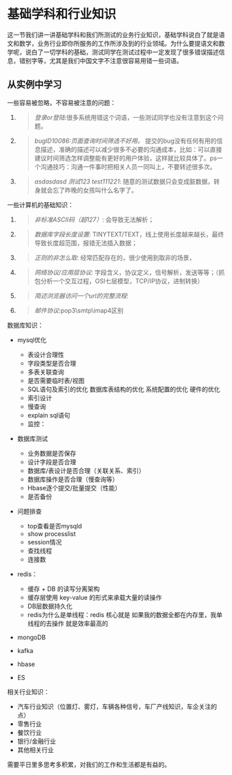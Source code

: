 # 基础学科和行业知识

这一节我们讲一讲基础学科和我们所测试的业务行业知识，基础学科说白了就是语文和数学，业务行业即你所服务的工作所涉及到的行业领域。为什么要提语文和数学呢，说白了一切学科的基础，测试同学在测试过程中一定发现了很多错误描述信息，错别字等，尤其是我们中国文字不注意很容易用错一些词语。

## 从实例中学习

一些容易被忽略，不容易被注意的问题：  
1. > _登录or登陆_:很多系统用错这个词语，一些测试同学也没有注意到这个问题。
2. > _bugID10086:页面查询时间筛选不好用。_ 提交的bug没有任何有用的信息描述，准确的描述可以减少很多不必要的沟通成本，比如：可以直接建议时间筛选怎样调整能有更好的用户体验，这样就比较具体了。ps一个沟通技巧：沟通一件事时把相关人员一同叫上，不要转述很多次。
3. > _asdasdasd 测试123 test111221_: 随意的测试数据只会变成脏数据，转身就会忘了昨晚的女孩叫什么名字了。

一些计算机的基础知识：
1. > _非标准ASCII码（超127）_: 会导致无法解析；
2. > _数据库字段长度设置_: TINYTEXT/TEXT，线上使用长度越来越长，最终导致长度超范围，报错无法插入数据；
3. > _正则的非怎么取_: 经常匹配存在的，很少使用到取非的场景，
4. > _网络协议/应用层协议_: 字段含义，协议定义，信号解析，发送等等；（抓包分析一个交互过程，OSI七层模型，TCP/IP协议，进制转换）
5. > _简述浏览器访问一个url的完整流程_:
6. > _邮件协议_:pop3\smtp\imap4区别

数据库知识：

- mysql优化  
  - 表设计合理性  
  - 字段类型是否合理  
  - 多表关联查询
  - 是否需要临时表/视图
  - SQL语句及索引的优化 数据库表结构的优化 系统配置的优化 硬件的优化
  - 索引设计
  - 慢查询
  - explain sql语句
  - 监控：
- 数据库测试
  - 业务数据是否保存
  - 设计字段是否合理
  - 数据库/表设计是否合理（关联关系、索引）
  - 数据库操作是否合理（慢查询等）
  - Hbase逐个提交/批量提交（性能）
  - 是否备份
- 问题排查
  - top查看是否mysqld
  - show processlist
  - session情况
  - 查找线程
  - 连接数

- redis：
    - 缓存 + DB 的读写分离架构
    - 缓存层使用 key-value 的形式来承载大量的读操作
    - DB层数据持久化
    - redis为什么是单线程：redis 核心就是 如果我的数据全都在内存里，我单线程的去操作 就是效率最高的
- mongoDB
- kafka
- hbase
- ES



相关行业知识：

* 汽车行业知识（位置灯、雾灯，车辆各种信号，车厂产线知识，车企关注的点）
* 零售行业
* 餐饮行业
* 银行/金融行业
* 其他相关行业

需要平日里多思考多积累，对我们的工作和生活都是有益的。


